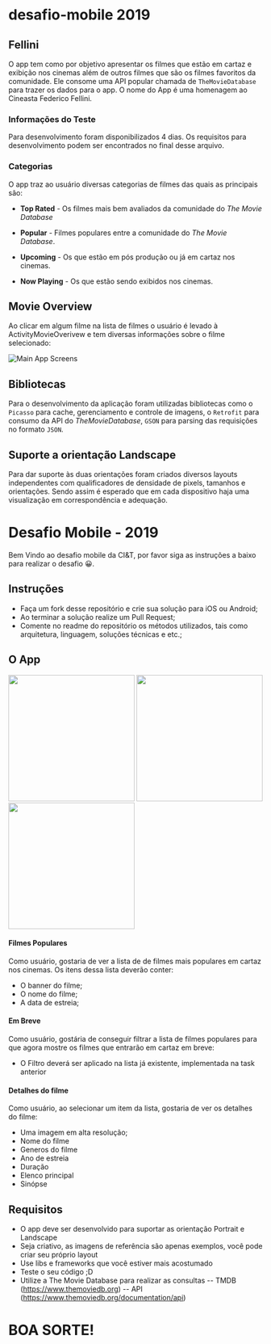 # desafio-mobile 2019

## Fellini 
O app tem como por objetivo apresentar os filmes que estão em cartaz e exibição nos cinemas além de outros filmes que são os filmes favoritos da comunidade. Ele consome uma API popular chamada de `TheMovieDatabase` para trazer os dados para o app. O nome do App é uma homenagem ao Cineasta Federico Fellini.  

### Informações do Teste 
Para desenvolvimento foram disponibilizados 4 dias. Os requisitos para desenvolvimento podem ser encontrados no final desse arquivo.     

### Categorias 
O app traz ao usuário diversas categorias de filmes das quais as principais são:  

* **Top Rated** - Os filmes mais bem avaliados da comunidade do *The Movie Database* 

* **Popular** - Filmes populares entre a comunidade do *The Movie Database*.

* **Upcoming** - Os que estão em pós produção ou já em cartaz nos cinemas.

* **Now Playing** - Os que estão sendo exibidos nos cinemas.



## Movie Overview 
Ao clicar em algum filme na lista de filmes o usuário é levado à ActivityMovieOverivew
e tem diversas informações sobre o filme selecionado:

![Main App Screens](https://raw.githubusercontent.com/eduardowgmendes/desafio-mobile/master/screenshots/final-screenshots/main-comp.png)
  
## Bibliotecas 
Para o desenvolvimento da aplicação foram utilizadas bibliotecas como o `Picasso` para cache, gerenciamento e controle de imagens, o `Retrofit` para consumo da API do *TheMovieDatabase*, `GSON` para parsing das requisições no formato `JSON`.   
  
## Suporte a orientação Landscape
Para dar suporte às duas orientações foram criados diversos layouts independentes com qualificadores de densidade de pixels, tamanhos e orientações. 
Sendo assim é esperado que em cada dispositivo haja uma visualização em correspondência e adequação. 

# Desafio Mobile - 2019

Bem Vindo ao desafio mobile da CI&T, por favor siga as instruções a baixo para realizar o desafio 😀.

## Instruções

- Faça um fork desse repositório e crie sua solução para iOS ou Android;
- Ao terminar a solução realize um Pull Request;
- Comente no readme do repositório os métodos utilizados, tais como arquitetura, linguagem, soluções técnicas e etc.;

## O App

<img src="screenshots/ss01.png?raw=true" width="250"> <img src="screenshots/ss02.png?raw=true" width="250"> <img src="screenshots/ss03.png?raw=true" width="250">

#### Filmes Populares

Como usuário, gostaria de ver a lista de de filmes mais populares em cartaz nos cinemas. Os itens dessa lista deverão conter:
 - O banner do filme;
 - O nome do filme;
 - A data de estreia;

#### Em Breve

Como usuário, gostária de conseguir filtrar a lista de filmes populares para que agora mostre os filmes que entrarão em cartaz em breve:
 - O Filtro deverá ser aplicado na lista já existente, implementada na task anterior

#### Detalhes do filme

Como usuário, ao selecionar um item da lista, gostaria de ver os detalhes do filme:
 - Uma imagem em alta resolução;
 - Nome do filme
 - Generos do filme
 - Ano de estreia
 - Duração
 - Elenco principal 
 - Sinópse
 
## Requisitos
 - O app deve ser desenvolvido para suportar as orientação Portrait e Landscape
 - Seja criativo, as imagens de referência são apenas exemplos, você pode criar seu próprio layout
 - Use libs e frameworks que você estiver mais acostumado
 - Teste o seu código ;D
 - Utilize a The Movie Database para realizar as consultas 
 -- TMDB (https://www.themoviedb.org)
 -- API (https://www.themoviedb.org/documentation/api)
 
# BOA SORTE!
 
 
